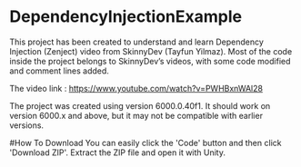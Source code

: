 # DependencyInjectionExample
This project has been created to understand and learn Dependency Injection (Zenject) video from SkinnyDev (Tayfun Yilmaz). Most of the code inside the project belongs to SkinnyDev’s videos, with some code modified and comment lines added.

The video link : https://www.youtube.com/watch?v=PWHBxnWAl28

The project was created using version 6000.0.40f1. It should work on version 6000.x and above, but it may not be compatible with earlier versions.

#How To Download
You can easily click the 'Code' button and then click 'Download ZIP'. Extract the ZIP file and open it with Unity.
